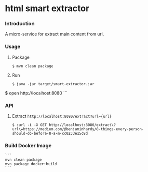 html smart extractor
====================

### Introduction

A micro-service for extract main content from url.

### Usage

1. Package

	```
	$ mvn clean package
	```

2. Run

	```
	$ java -jar target/smart-extractor.jar
  $ open http://localhost:8080
	```

### API

1. Extract `http://localhost:8080/extract?url={url}`

	```
	$ curl -i -X GET http://localhost:8080/extract\?url\=https://medium.com/@benjaminhardy/8-things-every-person-should-do-before-8-a-m-cc0233e15c8d
	```

### Build Docker Image

	```
	mvn clean package
	mvn package docker:build
	```

	